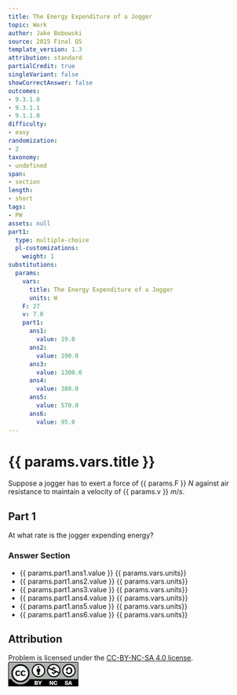 ```yaml
---
title: The Energy Expenditure of a Jogger
topic: Work
author: Jake Bobowski
source: 2015 Final Q5
template_version: 1.3
attribution: standard
partialCredit: true
singleVariant: false
showCorrectAnswer: false
outcomes:
- 9.3.1.0
- 9.3.1.1
- 9.1.1.0
difficulty:
- easy
randomization:
- 2
taxonomy:
- undefined
span:
- section
length:
- short
tags:
- PW
assets: null
part1:
  type: multiple-choice
  pl-customizations:
    weight: 1
substitutions:
  params:
    vars:
      title: The Energy Expenditure of a Jogger
      units: W
    F: 27
    v: 7.0
    part1:
      ans1:
        value: 19.0
      ans2:
        value: 190.0
      ans3:
        value: 1300.0
      ans4:
        value: 380.0
      ans5:
        value: 570.0
      ans6:
        value: 95.0
---
```

# {{ params.vars.title }}
Suppose a jogger has to exert a force of {{ params.F }} $N$ against air resistance to maintain a velocity of {{ params.v }} $m/s$.

## Part 1

At what rate is the jogger expending energy?

### Answer Section

- {{ params.part1.ans1.value }} {{ params.vars.units}}
- {{ params.part1.ans2.value }} {{ params.vars.units}}
- {{ params.part1.ans3.value }} {{ params.vars.units}}
- {{ params.part1.ans4.value }} {{ params.vars.units}}
- {{ params.part1.ans5.value }} {{ params.vars.units}}
- {{ params.part1.ans6.value }} {{ params.vars.units}}

## Attribution

Problem is licensed under the [CC-BY-NC-SA 4.0 license](https://creativecommons.org/licenses/by-nc-sa/4.0/).<br> ![The Creative Commons 4.0 license requiring attribution-BY, non-commercial-NC, and share-alike-SA license.](https://raw.githubusercontent.com/firasm/bits/master/by-nc-sa.png)